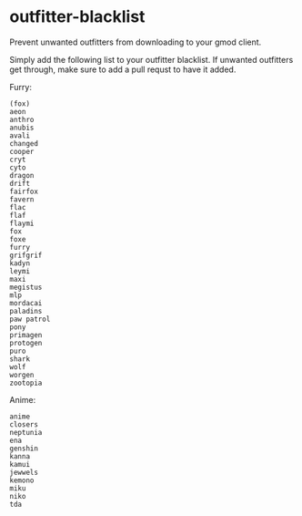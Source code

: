 # outfitter-blacklist
 Prevent unwanted outfitters from downloading to your gmod client.


Simply add the following list to your outfitter blacklist. If unwanted outfitters get through, make sure to add a pull requst to have it added.

Furry:
```
(fox)
aeon
anthro
anubis
avali
changed
cooper
cryt
cyto
dragon
drift
fairfox
favern
flac
flaf
flaymi
fox
foxe
furry
grifgrif
kadyn
leymi
maxi
megistus
mlp
mordacai
paladins
paw patrol
pony
primagen
protogen
puro
shark
wolf
worgen
zootopia
```
Anime:
```
anime
closers
neptunia
ena
genshin
kanna
kamui
jewwels
kemono
miku
niko
tda
```
